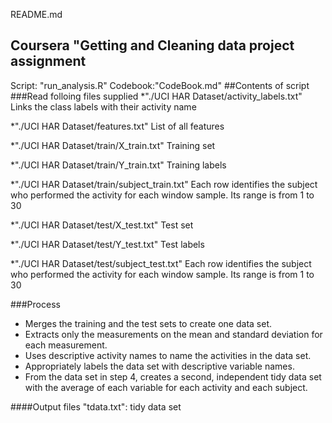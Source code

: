  README.md 
## Coursera "Getting and Cleaning data project assignment
Script: "run_analysis.R"
Codebook:"CodeBook.md"
##Contents of script
###Read folloing files supplied 
*"./UCI HAR Dataset/activity_labels.txt"		Links the class labels with their activity name

*"./UCI HAR Dataset/features.txt" 	 	List of all features

*"./UCI HAR Dataset/train/X_train.txt"		Training set

*"./UCI HAR Dataset/train/Y_train.txt"		Training labels

*"./UCI HAR Dataset/train/subject_train.txt"	Each row identifies the subject who performed the activity for each window sample. Its range is from 1 to 30

*"./UCI HAR Dataset/test/X_test.txt"		Test set

*"./UCI HAR Dataset/test/Y_test.txt"		Test labels

*"./UCI HAR Dataset/test/subject_test.txt"	Each row identifies the subject who performed the activity for each window sample. Its range is from 1 to 30

###Process
* Merges the training and the test sets to create one data set.
* Extracts only the measurements on the mean and standard deviation for each measurement.
* Uses descriptive activity names to name the activities in the data set.
* Appropriately labels the data set with descriptive variable names.
* From the data set in step 4, creates a second, independent tidy data set with the average of each variable for each activity and each subject.

####Output files
"tdata.txt": tidy data set
